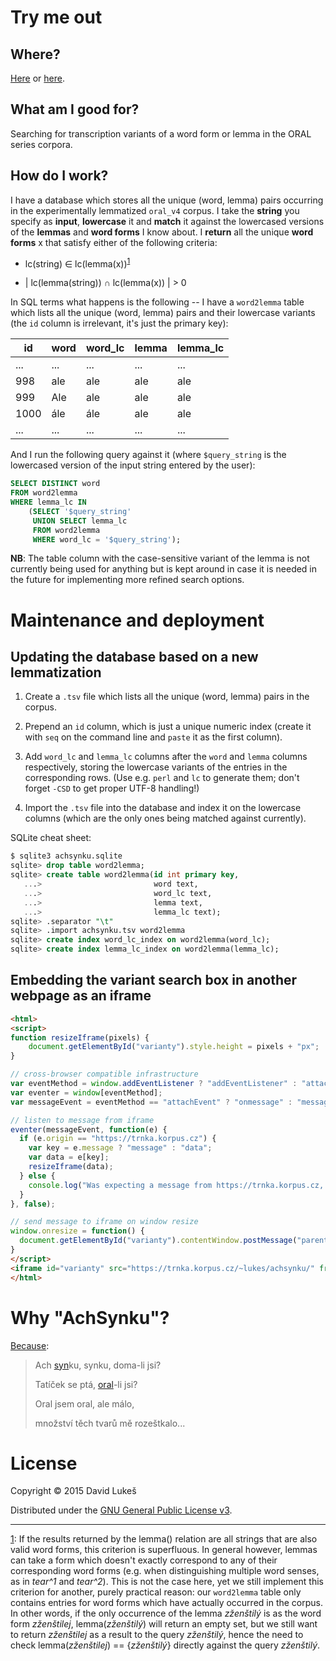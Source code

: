 # Try me out

## Where?

[Here](https://wiki.korpus.cz/doku.php/kurz:hledani_v_mluvenych_korpusech#jak_spravne_zadat_hledane_slovo)
or [here](https://trnka.korpus.cz/~lukes/achsynku/index.php).

## What am I good for?

Searching for transcription variants of a word form or lemma in the ORAL series
corpora.

## How do I work?

I have a database which stores all the unique (word, lemma) pairs occurring in
the experimentally lemmatized `oral_v4` corpus. I take the **string** you
specify as **input**, **lowercase** it and **match** it against the lowercased
versions of the **lemmas** and **word forms** I know about. I **return** all the
unique **word forms** x that satisfy either of the following criteria:

- lc(string) ∈ lc(lemma(x))<sup><a name="fn1-ref" href="#fn1">1</a></sup>

- | lc(lemma(string)) ∩ lc(lemma(x)) | > 0

In SQL terms what happens is the following -- I have a `word2lemma` table which
lists all the unique (word, lemma) pairs and their lowercase variants (the `id`
column is irrelevant, it's just the primary key):

| id | word | word_lc | lemma | lemma_lc |
|---|---|---|---|---|
| ... | ... | ... | ... | ... |
| 998 | ale | ale | ale | ale |
| 999 | Ale | ale | ale | ale |
| 1000 | ále | ále | ale | ale |
| ... | ... | ... | ... | ... |

And I run the following query against it (where `$query_string` is the
lowercased version of the input string entered by the user):

```sql
SELECT DISTINCT word
FROM word2lemma
WHERE lemma_lc IN
    (SELECT '$query_string'
     UNION SELECT lemma_lc
     FROM word2lemma
     WHERE word_lc = '$query_string');
```

**NB**: The table column with the case-sensitive variant of the lemma is not
currently being used for anything but is kept around in case it is needed in the
future for implementing more refined search options.

# Maintenance and deployment

## Updating the database based on a new lemmatization

1. Create a `.tsv` file which lists all the unique (word, lemma) pairs in
the corpus.

2. Prepend an `id` column, which is just a unique numeric index (create it with
`seq` on the command line and `paste` it as the first column).

3. Add `word_lc` and `lemma_lc` columns after the `word` and `lemma` columns
respectively, storing the lowercase variants of the entries in the corresponding
rows. (Use e.g. `perl` and `lc` to generate them; don't forget `-CSD` to get
proper UTF-8 handling!)

4. Import the `.tsv` file into the database and index it on the lowercase
columns (which are the only ones being matched against currently).

SQLite cheat sheet:

```sql
$ sqlite3 achsynku.sqlite
sqlite> drop table word2lemma;
sqlite> create table word2lemma(id int primary key,
   ...>                         word text,
   ...>                         word_lc text,
   ...>                         lemma text,
   ...>                         lemma_lc text);
sqlite> .separator "\t"
sqlite> .import achsynku.tsv word2lemma
sqlite> create index word_lc_index on word2lemma(word_lc);
sqlite> create index lemma_lc_index on word2lemma(lemma_lc);
```

## Embedding the variant search box in another webpage as an iframe

```html
<html>
<script>
function resizeIframe(pixels) {
    document.getElementById("varianty").style.height = pixels + "px";
}

// cross-browser compatible infrastructure
var eventMethod = window.addEventListener ? "addEventListener" : "attachEvent";
var eventer = window[eventMethod];
var messageEvent = eventMethod == "attachEvent" ? "onmessage" : "message";

// listen to message from iframe
eventer(messageEvent, function(e) {
  if (e.origin == "https://trnka.korpus.cz") {
    var key = e.message ? "message" : "data";
    var data = e[key];
    resizeIframe(data);
  } else {
    console.log("Was expecting a message from https://trnka.korpus.cz, got " + e.origin + " instead.");
  }
}, false);

// send message to iframe on window resize
window.onresize = function() {
  document.getElementById("varianty").contentWindow.postMessage("parentWindowResized", "*");
}
</script>
<iframe id="varianty" src="https://trnka.korpus.cz/~lukes/achsynku/" frameborder="0" width="100%"></iframe>
</html>
```

# Why "AchSynku"?

[Because](http://cs.wikipedia.org/wiki/Ach_synku,_synku):

> Ach [syn](http://wiki.korpus.cz/doku.php/cnk:syn)ku, synku, doma-li jsi?
>
> Tatíček se ptá, [oral](http://wiki.korpus.cz/doku.php/cnk:oral2013)-li jsi?
>
> Oral jsem oral, ale málo,
>
> množství těch tvarů mě rozeštkalo...

# License

Copyright © 2015 David Lukeš

Distributed under the
[GNU General Public License v3](http://www.gnu.org/licenses/gpl-3.0.en.html).

---

<a name="fn1" href="#fn1-ref">1</a>: If the results returned by the lemma()
relation are all strings that are also valid word forms, this criterion is
superfluous. In general however, lemmas can take a form which doesn't exactly
correspond to any of their corresponding word forms (e.g. when distinguishing
multiple word senses, as in *tear^1* and *tear^2*). This is not the case here,
yet we still implement this criterion for another, purely practical reason: our
`word2lemma` table only contains entries for word forms which have actually
occurred in the corpus. In other words, if the only occurrence of the lemma
*zženštilý* is as the word form *zženštilej*, lemma(*zženštilý*) will return an
empty set, but we still want to return *zženštilej* as a result to the query
*zženštilý*, hence the need to check lemma(*zženštilej*) == {*zženštilý*}
directly against the query *zženštilý*.

